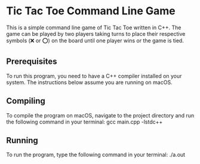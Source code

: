 # Tic Tac Toe Command Line Game

This is a simple command line game of Tic Tac Toe written in C++. The game can be played by two players taking turns to place their respective symbols (❌ or ⭕️) on the board until one player wins or the game is tied.

## Prerequisites

To run this program, you need to have a C++ compiler installed on your system. The instructions below assume you are running on macOS.

## Compiling

To compile the program on macOS, navigate to the project directory and run the following command in your terminal:
       gcc main.cpp -lstdc++


## Running

To run the program, type the following command in your terminal:
       ./a.out




